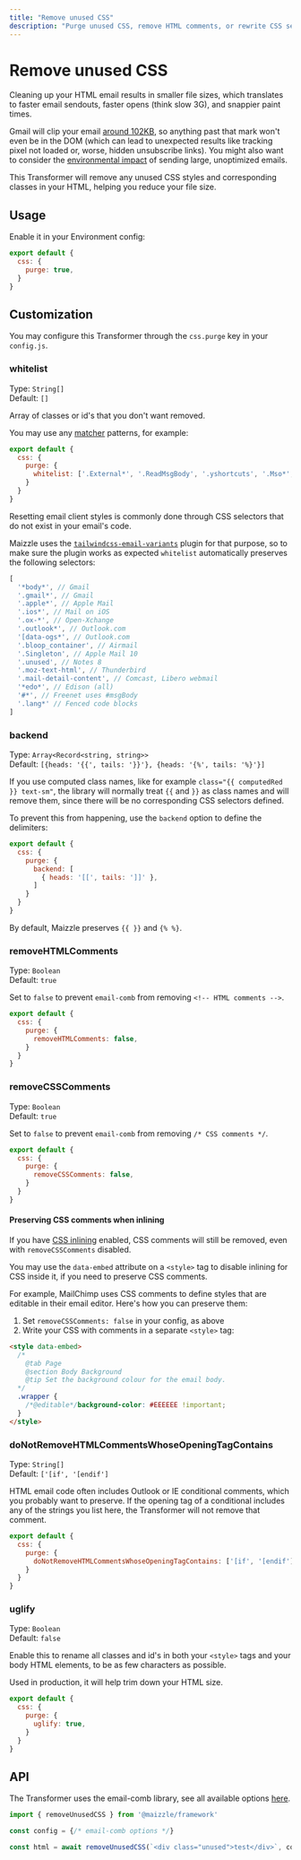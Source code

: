 ```yaml
---
title: "Remove unused CSS"
description: "Purge unused CSS, remove HTML comments, or rewrite CSS selectors to be as short as possible."
---
```


# Remove unused CSS

Cleaning up your HTML email results in smaller file sizes, which translates to faster email sendouts, faster opens (think slow 3G), and snappier paint times.

Gmail will clip your email [around 102KB](https://github.com/hteumeuleu/email-bugs/issues/41), so anything past that mark won't even be in the DOM (which can lead to unexpected results like tracking pixel not loaded or, worse, hidden unsubscribe links). You might also want to consider the [environmental impact](https://github.com/email-markup-consortium/email-markup-consortium/discussions/39) of sending large, unoptimized emails.

This Transformer will remove any unused CSS styles and corresponding classes in your HTML, helping you reduce your file size.

## Usage

Enable it in your Environment config:

```js [config.js]
export default {
  css: {
    purge: true,
  }
}
```

## Customization

You may configure this Transformer through the `css.purge` key in your `config.js`.

### whitelist

Type: `String[]`\
Default: `[]`

Array of classes or id's that you don't want removed.

You may use any [matcher](https://www.npmjs.com/package/matcher) patterns, for example:

```js [config.js]
export default {
  css: {
    purge: {
      whitelist: ['.External*', '.ReadMsgBody', '.yshortcuts', '.Mso*', '#*'],
    }
  }
}
```

Resetting email client styles is commonly done through CSS selectors that do not exist in your email's code.

Maizzle uses the [`tailwindcss-email-variants`](https://github.com/maizzle/tailwindcss-email-variants) plugin for that purpose, so to make sure the plugin works as expected `whitelist` automatically preserves the following selectors:

```js
[
  '*body*', // Gmail
  '.gmail*', // Gmail
  '.apple*', // Apple Mail
  '.ios*', // Mail on iOS
  '.ox-*', // Open-Xchange
  '.outlook*', // Outlook.com
  '[data-ogs*', // Outlook.com
  '.bloop_container', // Airmail
  '.Singleton', // Apple Mail 10
  '.unused', // Notes 8
  '.moz-text-html', // Thunderbird
  '.mail-detail-content', // Comcast, Libero webmail
  '*edo*', // Edison (all)
  '#*', // Freenet uses #msgBody
  '.lang*' // Fenced code blocks
]
```

### backend

Type: `Array<Record<string, string>>`\
Default: `[{heads: '{{', tails: '}}'}, {heads: '{%', tails: '%}'}]`

If you use computed class names, like for example `class="{{ computedRed }} text-sm"`, the library will normally treat `{{` and `}}` as class names and will remove them, since there will be no corresponding CSS selectors defined.

To prevent this from happening, use the `backend` option to define the delimiters:

```js [config.js]
export default {
  css: {
    purge: {
      backend: [
        { heads: '[[', tails: ']]' },
      ]
    }
  }
}
```

By default, Maizzle preserves `{{ }}` and `{% %}`.

### removeHTMLComments

Type: `Boolean`\
Default: `true`

Set to `false` to prevent `email-comb` from removing `<!-- HTML comments -->`.

```js [config.js]
export default {
  css: {
    purge: {
      removeHTMLComments: false,
    }
  }
}
```

### removeCSSComments

Type: `Boolean`\
Default: `true`

Set to `false` to prevent `email-comb` from removing `/* CSS comments */`.

```js [config.js]
export default {
  css: {
    purge: {
      removeCSSComments: false,
    }
  }
}
```

#### Preserving CSS comments when inlining

If you have [CSS inlining](/docs/transformers/inline-css) enabled, CSS comments will still be removed, even with `removeCSSComments` disabled.

You may use the `data-embed` attribute on a `<style>` tag to disable inlining for CSS inside it, if you need to preserve CSS comments.

For example, MailChimp uses CSS comments to define styles that are editable in their email editor. Here's how you can preserve them:

1. Set `removeCSSComments: false` in your config, as above
2. Write your CSS with comments in a separate `<style>` tag:

```html
<style data-embed>
  /*
    @tab Page
    @section Body Background
    @tip Set the background colour for the email body.
  */
  .wrapper {
    /*@editable*/background-color: #EEEEEE !important;
  }
</style>
```

### doNotRemoveHTMLCommentsWhoseOpeningTagContains

Type: `String[]`\
Default: `['[if', '[endif']`

HTML email code often includes Outlook or IE conditional comments, which you probably want to preserve. If the opening tag of a conditional includes any of the strings you list here, the Transformer will not remove that comment.

```js [config.js]
export default {
  css: {
    purge: {
      doNotRemoveHTMLCommentsWhoseOpeningTagContains: ['[if', '[endif'],
    }
  }
}
```

### uglify

Type: `Boolean`\
Default: `false`

Enable this to rename all classes and id's in both your `<style>` tags and your body HTML elements, to be as few characters as possible.

Used in production, it will help trim down your HTML size.

```js [config.js]
export default {
  css: {
    purge: {
      uglify: true,
    }
  }
}
```

## API

The Transformer uses the email-comb library, see all available options [here](https://www.npmjs.com/package/email-comb).

```js [app.js]
import { removeUnusedCSS } from '@maizzle/framework'

const config = {/* email-comb options */}

const html = await removeUnusedCSS(`<div class="unused">test</div>`, config)
```

